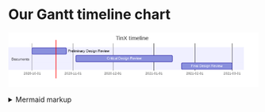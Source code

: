 # Our Gantt timeline chart

<!--

        WHAT IS MERMAID
This is something simmilar to Makrdown, offering some nice graphs and charts written in plain text

        HOW TO EDIT THIS FILE 
Below (in code block with mermaid) is mermaid-style Gantt chart (written in text).
Our GitHub action generates .png file and puts it above the code block - so you can edit the text, and the image will update after few minutes.
Below are some commets that indicate where action generates stuff - usually you should not touch such places - but in this case,
you are free to edit stuf in mermaid code block.

        HOW TO WRITE MERMAID GANTT
Here is the Gantt section of Mermaid documentation: https://mermaid-js.github.io/mermaid/diagrams-and-syntax-and-examples/gantt.html
Here is the live mermaid editor: https://mermaid-js.github.io/mermaid-live-editor/
Generally, stick to the format where you just write begin and end date
-->

<!-- generated by mermaid compile action - START -->
![~mermaid diagram 1~](/output/gantt-chart-md-1.png)
<details>
  <summary>Mermaid markup</summary>

```mermaid
gantt
    title TinX timeline
    dateFormat  YYYY-MM-DD
    
    section Designing
    PDR: 2020-10-01, 2020-10-27
    section Constructing
    CDR: 2020-11-03, 2021-01-15
    section Testing 
    FDR: 2021-01-22, 2021-03-01
    section Social works
    Social media managing: 2020-10-01, 2021-03-01
    
```

</details>
<!-- generated by mermaid compile action - END -->
